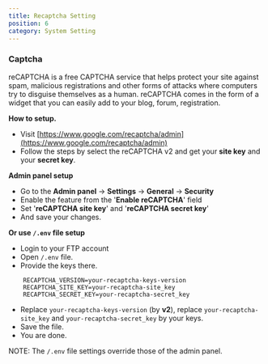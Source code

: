 ```yaml
---
title: Recaptcha Setting
position: 6
category: System Setting
---
```


### Captcha

reCAPTCHA is a free CAPTCHA service that helps protect your site against spam, malicious registrations and other forms of attacks where computers try to disguise themselves as a human. reCAPTCHA comes in the form of a widget that you can easily add to your blog, forum, registration.

**How to setup.**

*   Visit [https://www.google.com/recaptcha/admin](https://www.google.com/recaptcha/admin)
*   Follow the steps by select the reCAPTCHA v2 and get your **site key** and your **secret key**.

**Admin panel setup**

*   Go to the **Admin panel** -> **Settings** -> **General** -> **Security**
*   Enable the feature from the '**Enable reCAPTCHA**' field
*   Set '**reCAPTCHA site key**' and '**reCAPTCHA secret key**'
*   And save your changes.

**Or use `/.env` file setup**

*   Login to your FTP account
*   Open `/.env` file.
*   Provide the keys there.
```
    RECAPTCHA_VERSION=your-recaptcha-keys-version
    RECAPTCHA_SITE_KEY=your-recaptcha-site_key
    RECAPTCHA_SECRET_KEY=your-recaptcha-secret_key
```

*   Replace `your-recaptcha-keys-version` (by **v2**), replace `your-recaptcha-site_key` and `your-recaptcha-secret_key` by your keys.
*   Save the file.
*   You are done.

NOTE: The `/.env` file settings override those of the admin panel.
